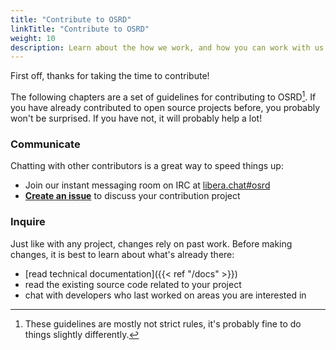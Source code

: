 ```yaml
---
title: "Contribute to OSRD"
linkTitle: "Contribute to OSRD"
weight: 10
description: Learn about the how we work, and how you can work with us
---
```


First off, thanks for taking the time to contribute!

The following chapters are a set of guidelines for contributing to OSRD[^guidelines-not-rules]. If you have already contributed to open source projects before, you probably won't be surprised.
If you have not, it will probably help a lot!

### Communicate

Chatting with other contributors is a great way to speed things up:

- Join our instant messaging room on IRC at [libera.chat#osrd](https://web.libera.chat/#osrd)
- [**Create an issue**](https://github.com/DGEXSolutions/osrd/issues/new/choose) to discuss your contribution project

### Inquire

Just like with any project, changes rely on past work.
Before making changes, it is best to learn about what's already there:

- [read technical documentation]({{< ref "/docs" >}})
- read the existing source code related to your project
- chat with developers who last worked on areas you are interested in

[^guidelines-not-rules]: These guidelines are mostly not strict rules, it's probably fine to do things slightly differently.
